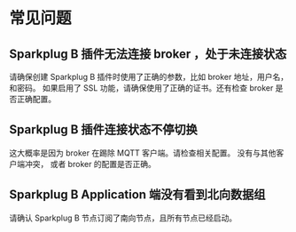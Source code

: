 # 常见问题

## Sparkplug B 插件无法连接 broker ，处于未连接状态

请确保创建 Sparkplug B 插件时使用了正确的参数，比如 broker 地址，用户名，和密码。
如果启用了 SSL 功能，请确保使用了正确的证书。还有检查 broker 是否正确配置。

## Sparkplug B 插件连接状态不停切换

这大概率是因为 broker 在踢除 MQTT 客户端。请检查相关配置。
没有与其他客户端冲突， 或者 broker 的配置是否正确。

## Sparkplug B Application 端没有看到北向数据组

请确认 Sparkplug B 节点订阅了南向节点，且所有节点已经启动。

